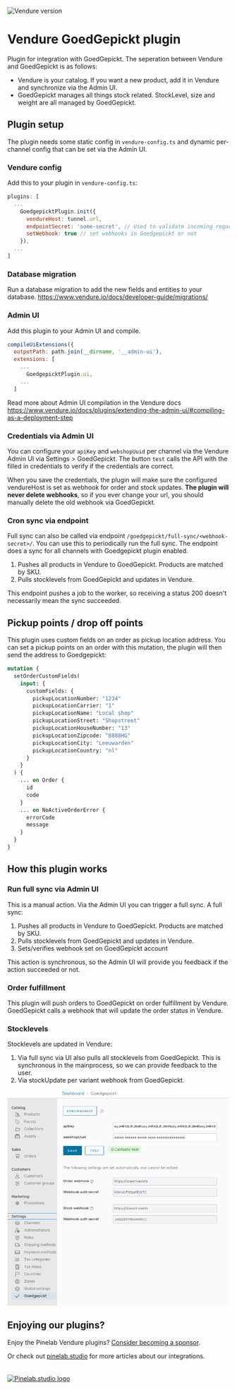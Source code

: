 ![Vendure version](https://img.shields.io/npm/dependency-version/vendure-plugin-goedgepickt/dev/@vendure/core)

# Vendure GoedGepickt plugin

Plugin for integration with GoedGepickt. The seperation between Vendure and GoedGepickt is as follows:

- Vendure is your catalog. If you want a new product, add it in Vendure and synchronize via the Admin UI.
- GoedGepickt manages all things stock related. StockLevel, size and weight are all managed by GoedGepickt.

## Plugin setup

The plugin needs some static config in `vendure-config.ts` and dynamic per-channel config that can be set via the Admin
UI.

### Vendure config

Add this to your plugin in `vendure-config.ts`:

```js
plugins: [
  ...
    GoedgepicktPlugin.init({
      vendureHost: tunnel.url,
      endpointSecret: 'some-secret', // Used to validate incoming requests to /fullsync
      setWebhook: true // set webhooks in Goedgepickt or not
    }),
  ...
]
```

### Database migration

Run a database migration to add the new fields and entities to your database.
https://www.vendure.io/docs/developer-guide/migrations/

### Admin UI

Add this plugin to your Admin UI and compile.

```js
compileUiExtensions({
  outputPath: path.join(__dirname, '__admin-ui'),
  extensions: [
    ...
      GoedgepicktPlugin.ui,
    ...
  ]
```

Read more about Admin UI compilation in the Vendure
docs https://www.vendure.io/docs/plugins/extending-the-admin-ui/#compiling-as-a-deployment-step

### Credentials via Admin UI

You can configure your `apiKey` and `webshopUuid` per channel via the Vendure Admin UI via Settings > GoedGepickt. The
button `test`
calls the API with the filled in credentials to verify if the credentials are correct.

When you save the credentials, the plugin will make sure the configured vendureHost is set as webhook for order and
stock updates. **The plugin will never delete webhooks**, so if you ever change your url, you should manually delete the
old webhook via GoedGepickt.

### Cron sync via endpoint

Full sync can also be called via endpoint `/goedgepickt/full-sync/<webhook-secret>/`. You can use this to periodically
run the full sync. The endpoint does a sync for all channels with Goedgepickt plugin enabled.

1. Pushes all products in Vendure to GoedGepickt. Products are matched by SKU.
2. Pulls stocklevels from GoedGepickt and updates in Vendure.

This endpoint pushes a job to the worker, so receiving a status 200 doesn't necessarily mean the sync succeeded.

## Pickup points / drop off points

This plugin uses custom fields on an order as pickup location address. You can set a pickup points on an order with this
mutation, the plugin will then send the address to Goedgepickt:

```graphql
mutation {
  setOrderCustomFields(
    input: {
      customFields: {
        pickupLocationNumber: "1234"
        pickupLocationCarrier: "1"
        pickupLocationName: "Local shop"
        pickupLocationStreet: "Shopstreet"
        pickupLocationHouseNumber: "13"
        pickupLocationZipcode: "8888HG"
        pickupLocationCity: "Leeuwarden"
        pickupLocationCountry: "nl"
      }
    }
  ) {
    ... on Order {
      id
      code
    }
    ... on NoActiveOrderError {
      errorCode
      message
    }
  }
}
```

## How this plugin works

### Run full sync via Admin UI

This is a manual action. Via the Admin UI you can trigger a full sync. A full sync:

1. Pushes all products in Vendure to GoedGepickt. Products are matched by SKU.
2. Pulls stocklevels from GoedGepickt and updates in Vendure.
3. Sets/verifies webhook set on GoedGepickt account

This action is synchronous, so the Admin UI will provide you feedback if the action succeeded or not.

### Order fulfillment

This plugin will push orders to GoedGepickt on order fulfillment by Vendure. GoedGepickt calls a webhook that will
update the order status in Vendure.

### Stocklevels

Stocklevels are updated in Vendure:

1. Via full sync via UI also pulls all stocklevels from GoedGepickt. This is synchronous in the mainprocess, so we can
   provide feedback to the user.
2. Via stockUpdate per variant webhook from GoedGepickt.

![UI screenshot](./docs/img.png)

## Enjoying our plugins?

Enjoy the Pinelab Vendure plugins? [Consider becoming a sponsor](https://github.com/sponsors/Pinelab-studio).

Or check out [pinelab.studio](https://pinelab.studio) for more articles about our integrations.
<br/>
<br/>
<br/>
[![Pinelab.studio logo](https://pinelab.studio/assets/img/favicon.png)](https://pinelab.studio)
